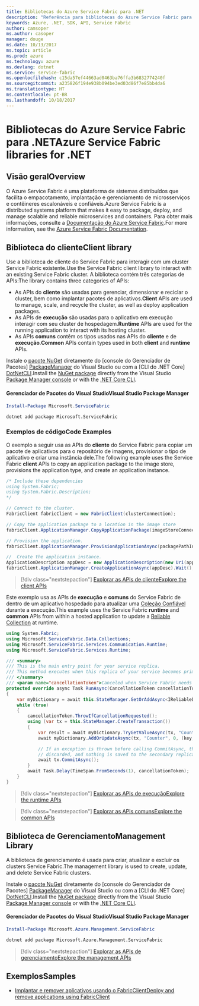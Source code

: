 ```yaml
---
title: Bibliotecas do Azure Service Fabric para .NET
description: "Referência para bibliotecas do Azure Service Fabric para .NET"
keywords: Azure, .NET, SDK, API, Service Fabric
author: camsoper
ms.author: casoper
manager: douge
ms.date: 10/13/2017
ms.topic: article
ms.prod: azure
ms.technology: azure
ms.devlang: dotnet
ms.service: service-fabric
ms.openlocfilehash: c15da57ef44663ad0463ba76ffa3b6832774240f
ms.sourcegitcommit: a235826f194e938b094be3ed03d86f7e85bb4da6
ms.translationtype: HT
ms.contentlocale: pt-BR
ms.lasthandoff: 10/18/2017
---
```

# <a name="azure-service-fabric-libraries-for-net"></a><span data-ttu-id="c6922-104">Bibliotecas do Azure Service Fabric para .NET</span><span class="sxs-lookup"><span data-stu-id="c6922-104">Azure Service Fabric libraries for .NET</span></span>

## <a name="overview"></a><span data-ttu-id="c6922-105">Visão geral</span><span class="sxs-lookup"><span data-stu-id="c6922-105">Overview</span></span>

<span data-ttu-id="c6922-106">O Azure Service Fabric é uma plataforma de sistemas distribuídos que facilita o empacotamento, implantação e gerenciamento de microsserviços e contêineres escalonáveis e confiáveis.</span><span class="sxs-lookup"><span data-stu-id="c6922-106">Azure Service Fabric is a distributed systems platform that makes it easy to package, deploy, and manage scalable and reliable microservices and containers.</span></span>  <span data-ttu-id="c6922-107">Para obter mais informações, consulte a [Documentação do Azure Service Fabric](/azure/service-fabric/).</span><span class="sxs-lookup"><span data-stu-id="c6922-107">For more information, see the [Azure Service Fabric Documentation](/azure/service-fabric/).</span></span>

## <a name="client-library"></a><span data-ttu-id="c6922-108">Biblioteca do cliente</span><span class="sxs-lookup"><span data-stu-id="c6922-108">Client library</span></span>

<span data-ttu-id="c6922-109">Use a biblioteca de cliente do Service Fabric para interagir com um cluster Service Fabric existente.</span><span class="sxs-lookup"><span data-stu-id="c6922-109">Use the Service Fabric client library to interact with an existing Service Fabric cluster.</span></span>  <span data-ttu-id="c6922-110">A biblioteca contém três categorias de APIs:</span><span class="sxs-lookup"><span data-stu-id="c6922-110">The library contains three categories of APIs:</span></span>

* <span data-ttu-id="c6922-111">As APIs do **cliente** são usadas para gerenciar, dimensionar e reciclar o cluster, bem como implantar pacotes de aplicativos.</span><span class="sxs-lookup"><span data-stu-id="c6922-111">**Client** APIs are used to manage, scale, and recycle the cluster, as well as deploy application packages.</span></span>
* <span data-ttu-id="c6922-112">As APIs de **execução** são usadas para o aplicativo em execução interagir com seu cluster de hospedagem.</span><span class="sxs-lookup"><span data-stu-id="c6922-112">**Runtime** APIs are used for the running application to interact with its hosting cluster.</span></span>
* <span data-ttu-id="c6922-113">As APIs **comuns** contêm os tipos usados nas APIs do **cliente** e de  **execução**.</span><span class="sxs-lookup"><span data-stu-id="c6922-113">**Common** APIs contain types used in both **client** and **runtime** APIs.</span></span>

<span data-ttu-id="c6922-114">Instale o [pacote NuGet](https://www.nuget.org/packages/Microsoft.ServiceFabric) diretamente do [console do Gerenciador de Pacotes] [ PackageManager] do Visual Studio ou com a [CLI do .NET Core] [DotNetCLI].</span><span class="sxs-lookup"><span data-stu-id="c6922-114">Install the [NuGet package](https://www.nuget.org/packages/Microsoft.ServiceFabric) directly from the Visual Studio [Package Manager console][PackageManager] or with the [.NET Core CLI][DotNetCLI].</span></span>

#### <a name="visual-studio-package-manager"></a><span data-ttu-id="c6922-115">Gerenciador de Pacotes do Visual Studio</span><span class="sxs-lookup"><span data-stu-id="c6922-115">Visual Studio Package Manager</span></span>

```powershell
Install-Package Microsoft.ServiceFabric
```

```bash
dotnet add package Microsoft.ServiceFabric
```

### <a name="code-examples"></a><span data-ttu-id="c6922-116">Exemplos de código</span><span class="sxs-lookup"><span data-stu-id="c6922-116">Code Examples</span></span>

<span data-ttu-id="c6922-117">O exemplo a seguir usa as APIs do **cliente** do Service Fabric para copiar um pacote de aplicativos para o repositório de imagens, provisionar o tipo de aplicativo e criar uma instância dele.</span><span class="sxs-lookup"><span data-stu-id="c6922-117">The following example uses the Service Fabric **client** APIs to copy an application package to the image store, provisions the application type, and create an application instance.</span></span>

```csharp
/* Include these dependencies
using System.Fabric;
using System.Fabric.Description;
*/

// Connect to the cluster.
FabricClient fabricClient = new FabricClient(clusterConnection);

// Copy the application package to a location in the image store
fabricClient.ApplicationManager.CopyApplicationPackage(imageStoreConnectionString, packagePath, packagePathInImageStore);

// Provision the application.
fabricClient.ApplicationManager.ProvisionApplicationAsync(packagePathInImageStore).Wait();

//  Create the application instance.
ApplicationDescription appDesc = new ApplicationDescription(new Uri(appName), appType, appVersion);
fabricClient.ApplicationManager.CreateApplicationAsync(appDesc).Wait();
```

> [!div class="nextstepaction"]
> [<span data-ttu-id="c6922-118">Explorar as APIs de cliente</span><span class="sxs-lookup"><span data-stu-id="c6922-118">Explore the client APIs</span></span>](/dotnet/api/overview/azure/servicefabric/client)

<span data-ttu-id="c6922-119">Este exemplo usa as APIs de **execução** e **comuns** do Service Fabric de dentro de um aplicativo hospedado para atualizar uma [Coleção Confiável](/azure/service-fabric/service-fabric-reliable-services-reliable-collections) durante a execução.</span><span class="sxs-lookup"><span data-stu-id="c6922-119">This example uses the Service Fabric **runtime** and **common** APIs from within a hosted application to update a [Reliable Collection](/azure/service-fabric/service-fabric-reliable-services-reliable-collections) at runtime.</span></span>

```csharp
using System.Fabric;
using Microsoft.ServiceFabric.Data.Collections;
using Microsoft.ServiceFabric.Services.Communication.Runtime;
using Microsoft.ServiceFabric.Services.Runtime;

/// <summary>
/// This is the main entry point for your service replica.
/// This method executes when this replica of your service becomes primary and has write status.
/// </summary>
/// <param name="cancellationToken">Canceled when Service Fabric needs to shut down this service replica.</param>
protected override async Task RunAsync(CancellationToken cancellationToken)
{
    var myDictionary = await this.StateManager.GetOrAddAsync<IReliableDictionary<string, long>>("myDictionary");
    while (true)
    {
        cancellationToken.ThrowIfCancellationRequested();
        using (var tx = this.StateManager.CreateTransaction())
        {
            var result = await myDictionary.TryGetValueAsync(tx, "Counter");
            await myDictionary.AddOrUpdateAsync(tx, "Counter", 0, (key, value) => ++value);

            // If an exception is thrown before calling CommitAsync, the transaction aborts, all changes are
            // discarded, and nothing is saved to the secondary replicas.
            await tx.CommitAsync();
        }
        await Task.Delay(TimeSpan.FromSeconds(1), cancellationToken);
    }
}
```

> [!div class="nextstepaction"]
> [<span data-ttu-id="c6922-120">Explorar as APIs de execução</span><span class="sxs-lookup"><span data-stu-id="c6922-120">Explore the runtime APIs</span></span>](/dotnet/api/overview/azure/servicefabric/runtime)

> [!div class="nextstepaction"]
> [<span data-ttu-id="c6922-121">Explorar as APIs comuns</span><span class="sxs-lookup"><span data-stu-id="c6922-121">Explore the common APIs</span></span>](/dotnet/api/overview/azure/servicefabric/common)

## <a name="management-library"></a><span data-ttu-id="c6922-122">Biblioteca de Gerenciamento</span><span class="sxs-lookup"><span data-stu-id="c6922-122">Management Library</span></span>

<span data-ttu-id="c6922-123">A biblioteca de gerenciamento é usada para criar, atualizar e excluir os clusters Service Fabric.</span><span class="sxs-lookup"><span data-stu-id="c6922-123">The management library is used to create, update, and delete Service Fabric clusters.</span></span>

<span data-ttu-id="c6922-124">Instale o [pacote NuGet](https://www.nuget.org/packages/Microsoft.Azure.Management.ServiceFabric) diretamente do [console do Gerenciador de Pacotes] [ PackageManager] do Visual Studio ou com a [CLI do .NET Core] [DotNetCLI].</span><span class="sxs-lookup"><span data-stu-id="c6922-124">Install the [NuGet package](https://www.nuget.org/packages/Microsoft.Azure.Management.ServiceFabric) directly from the Visual Studio [Package Manager console][PackageManager] or with the [.NET Core CLI][DotNetCLI].</span></span>

#### <a name="visual-studio-package-manager"></a><span data-ttu-id="c6922-125">Gerenciador de Pacotes do Visual Studio</span><span class="sxs-lookup"><span data-stu-id="c6922-125">Visual Studio Package Manager</span></span>

```powershell
Install-Package Microsoft.Azure.Management.ServiceFabric
```

```bash
dotnet add package Microsoft.Azure.Management.ServiceFabric
```

> [!div class="nextstepaction"]
> [<span data-ttu-id="c6922-126">Explorar as APIs de gerenciamento</span><span class="sxs-lookup"><span data-stu-id="c6922-126">Explore the management APIs</span></span>](/dotnet/api/overview/azure/servicefabric/management)

## <a name="samples"></a><span data-ttu-id="c6922-127">Exemplos</span><span class="sxs-lookup"><span data-stu-id="c6922-127">Samples</span></span>

* [<span data-ttu-id="c6922-128">Implantar e remover aplicativos usando o FabricClient</span><span class="sxs-lookup"><span data-stu-id="c6922-128">Deploy and remove applications using FabricClient</span></span>](https://docs.microsoft.com/en-us/azure/service-fabric/service-fabric-deploy-remove-applications-fabricclient)

[PackageManager]: https://docs.microsoft.com/nuget/tools/package-manager-console
[DotNetCLI]: https://docs.microsoft.com/en-us/dotnet/core/tools/dotnet-add-package
